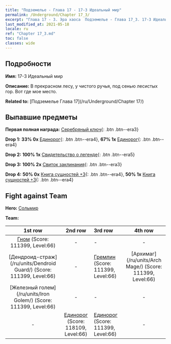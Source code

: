 ```yaml
---
title: "Подземелье - Глава 17 - 17-3 Идеальный мир"
permalink: /Underground/Chapter 17_3/
excerpt: "Глава 17 - 3. Эра хаоса  Подземелье - Глава 17_3. 17-3 Идеальный мир"
last_modified_at: 2021-05-18
locale: ru
ref: "Chapter 17_3.md"
toc: false
classes: wide
---
```


## Подробности

 **Имя:** 17-3 Идеальный мир

 **Описание:** В прекрасном лесу, у чистого ручья, под сенью лесистых гор. Вот где мое место.

 **Related to:** [Подземелье Глава 17](/ru/Underground/Chapter 17/)

## Выпавшие предметы

 **Первая полная награда:** [Серебряный ключ](/ItemsRU/con_693/){: .btn .btn--era3}

 **Drop 1:** **33% 0x** [Единорог](/ItemsRU/unt_204/){: .btn .btn--era4}, **67% 1x** [Единорог](/ItemsRU/unt_204/){: .btn .btn--era4}

 **Drop 2:** **100% 1x** [Свидетельство о легенде](/ItemsRU/mat_67/){: .btn .btn--era5}

 **Drop 3:** **100% 2x** [Свиток заклинания](/ItemsRU/con_694/){: .btn .btn--era3}

 **Drop 4:** **50% 0x** [Книга сущностей +3](/ItemsRU/mat_60/){: .btn .btn--era4}, **50% 1x** [Книга сущностей +3](/ItemsRU/mat_60/){: .btn .btn--era4}


## Fight against Team
 **Hero:** [Сольмир](/ru/heroes/Solmyr/)

 **Team:**


  | 1st row | 2nd row | 3rd row | 4th row |
  |:----:|:----:|:----|:----:|
  | [Гном](/ru/units/Dwarf/) (Score: 111399, Level:66)  | - | - | - |
  | [Дендроид-страж](/ru/units/Dendroid Guard/) (Score: 111399, Level:66)  | - | [Гремлин](/ru/units/Gremlin/) (Score: 111399, Level:66)  | [Архимаг](/ru/units/Arch Mage/) (Score: 111399, Level:66)  |
  | [Железный голем](/ru/units/Iron Golem/) (Score: 111399, Level:66)  | - | - | - |
  | - | [Единорог](/ru/units/Unicorn/) (Score: 118109, Level:66)  | [Единорог](/ru/units/Unicorn/) (Score: 111399, Level:66)  | - |


